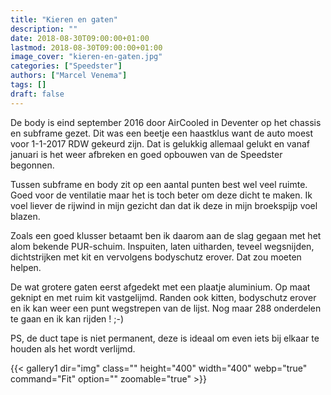 ```yaml
---
title: "Kieren en gaten"
description: ""
date: 2018-08-30T09:00:00+01:00
lastmod: 2018-08-30T09:00:00+01:00
image_cover: "kieren-en-gaten.jpg"
categories: ["Speedster"]
authors: ["Marcel Venema"] 
tags: []
draft: false
---
```


De body is eind september 2016 door AirCooled in Deventer op het chassis en subframe gezet. Dit was een beetje een haastklus want de auto moest voor 1-1-2017 RDW gekeurd zijn. Dat is gelukkig allemaal gelukt en vanaf januari is het weer afbreken en goed opbouwen van de Speedster begonnen. 

Tussen subframe en body zit op een aantal punten best wel veel ruimte. Goed voor de ventilatie maar het is toch beter om deze dicht te maken. Ik voel liever de rijwind in mijn gezicht dan dat ik deze in mijn broekspijp voel blazen.

Zoals een goed klusser betaamt ben ik daarom aan de slag gegaan met het alom bekende PUR-schuim. Inspuiten, laten uitharden, teveel wegsnijden, dichtstrijken met kit en vervolgens bodyschutz erover. Dat zou moeten helpen.

De wat grotere gaten eerst afgedekt met een plaatje aluminium. Op maat geknipt en met ruim kit vastgelijmd.  Randen ook kitten, bodyschutz erover en ik kan weer een punt wegstrepen van de lijst. Nog maar 288 onderdelen te gaan en ik kan rijden ! ;-)

PS, de duct tape is niet permanent, deze is ideaal om even iets bij elkaar te houden als het wordt verlijmd.

{{< gallery1 dir="img" class="" height="400" width="400" webp="true" command="Fit" option="" zoomable="true" >}}

&nbsp;
